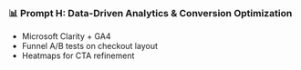 ### 📊 Prompt H: Data-Driven Analytics & Conversion Optimization
- Microsoft Clarity + GA4
- Funnel A/B tests on checkout layout
- Heatmaps for CTA refinement